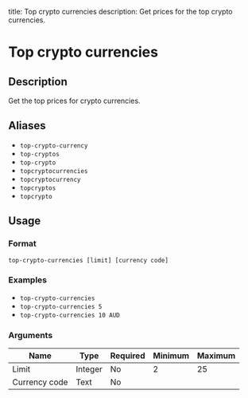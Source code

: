 title: Top crypto currencies
description: Get prices for the top crypto currencies.

# Top crypto currencies

## Description

Get the top prices for crypto currencies.

## Aliases

* `top-crypto-currency`
* `top-cryptos`
* `top-crypto`
* `topcryptocurrencies`
* `topcryptocurrency`
* `topcryptos`
* `topcrypto`

## Usage

### Format

`top-crypto-currencies [limit] [currency code]`

### Examples

* `top-crypto-currencies`
* `top-crypto-currencies 5`
* `top-crypto-currencies 10 AUD`

### Arguments

| Name          | Type    | Required | Minimum | Maximum |
|---------------|---------|----------|---------|---------|
| Limit         | Integer | No       | 2       | 25      |
| Currency code | Text    | No       |         |         |
